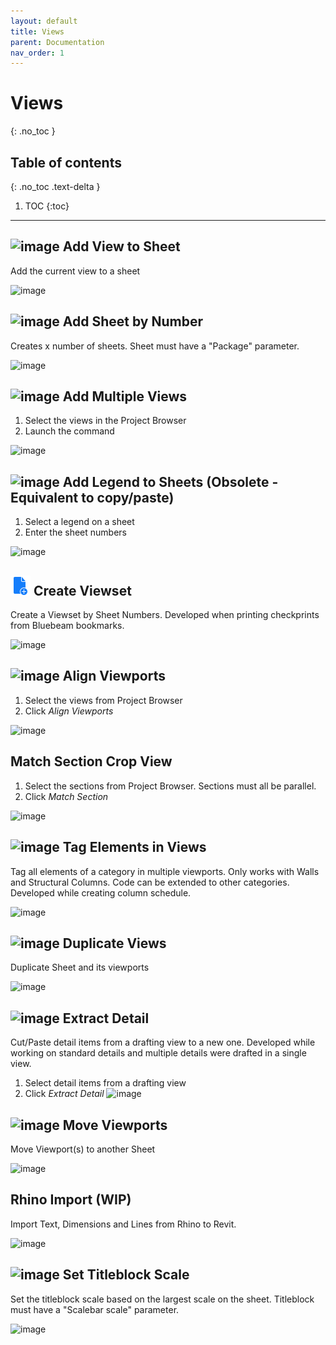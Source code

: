 ```yaml
---
layout: default
title: Views
parent: Documentation
nav_order: 1
---
```


# Views
{: .no_toc }

## Table of contents
{: .no_toc .text-delta }

1. TOC
{:toc}

---

## ![image](https://raw.githubusercontent.com/giobel/ReviTab/master/ReviTab/Resources/addView.png) Add View to Sheet
Add the current view to a sheet

![image](https://user-images.githubusercontent.com/27025848/161192103-ab5435b3-bc01-4fe4-8caf-fb96d877fafc.png)

## ![image](https://raw.githubusercontent.com/giobel/ReviTab/master/ReviTab/Resources/addSheetByNumber.png) Add Sheet by Number
Creates x number of sheets.
Sheet must have a "Package" parameter.

![image](https://user-images.githubusercontent.com/27025848/162360255-9c70b237-4321-4ae6-b881-41b57203a2d8.png)

## ![image](https://raw.githubusercontent.com/giobel/ReviTab/master/ReviTab/Resources/addMultipleViews.png) Add Multiple Views
1. Select the views in the Project Browser
2. Launch the command

![image](https://user-images.githubusercontent.com/27025848/161195885-56104ec3-7c4c-4e68-aec9-fa3b57c42343.png)

## ![image](https://raw.githubusercontent.com/giobel/ReviTab/master/ReviTab/Resources/legend.png.png) Add Legend to Sheets (Obsolete - Equivalent to copy/paste)
1. Select a legend on a sheet
2. Enter the sheet numbers

![image](https://user-images.githubusercontent.com/27025848/162370001-0a641744-b1f3-4e34-8148-cc7aa1806016.png)

## ![image](https://raw.githubusercontent.com/giobel/ReviTab/master/ReviTab/Resources/createViewSet.png) Create Viewset
Create a Viewset by Sheet Numbers. Developed when printing checkprints from Bluebeam bookmarks.

![image](https://user-images.githubusercontent.com/27025848/162370130-25e2e387-e9c3-4e6e-bdaf-aeef6f44ac7a.png)


## ![image](https://raw.githubusercontent.com/giobel/ReviTab/master/ReviTab/Resources/alignViewports.png) Align Viewports
1. Select the views from Project Browser
2. Click *Align Viewports*

![image](https://user-images.githubusercontent.com/27025848/162371021-73aaab0e-3167-4609-bf11-aa824885ad11.png)


## Match Section Crop View
1. Select the sections from Project Browser. Sections must all be parallel.
2. Click *Match Section*

![image](https://user-images.githubusercontent.com/27025848/162374821-aca49e69-f3b3-405e-aa73-b05ef666b3ec.png)

## ![image](https://raw.githubusercontent.com/giobel/ReviTab/master/ReviTab/Resources/tag.png) Tag Elements in Views
Tag all elements of a category in multiple viewports. Only works with Walls and Structural Columns. Code can be extended to other categories. Developed while creating column schedule.

![image](https://user-images.githubusercontent.com/27025848/162375341-e0f1d518-979d-4064-9bf2-5032be6c0dd8.png)


## ![image](https://raw.githubusercontent.com/giobel/ReviTab/master/ReviTab/Resources/duplicateView.png) Duplicate Views
Duplicate Sheet and its viewports

![image](https://user-images.githubusercontent.com/27025848/162380905-fb87ee91-6205-4684-8f1f-645ad153ce27.png)

## ![image](https://raw.githubusercontent.com/giobel/ReviTab/master/ReviTab/Resources/extractDetail.png) Extract Detail
Cut/Paste detail items from a drafting view to a new one. Developed while working on standard details and multiple details were drafted in a single view.

1. Select detail items from a drafting view
2. Click *Extract Detail*
![image](https://user-images.githubusercontent.com/27025848/162381161-2ca46c4c-8421-47cc-8760-1a044c9e94eb.png)

## ![image](https://raw.githubusercontent.com/giobel/ReviTab/master/ReviTab/Resources/moveViewports.png) Move Viewports
Move Viewport(s) to another Sheet

![image](https://user-images.githubusercontent.com/27025848/162381936-304066d2-bcce-4bd4-a1ab-192d88416b32.png)

## Rhino Import (WIP)
Import Text, Dimensions and Lines from Rhino to Revit. 

![image](https://user-images.githubusercontent.com/27025848/162382309-ef85072f-bae4-4563-83dc-454c803c9721.png)

## ![image](https://raw.githubusercontent.com/giobel/ReviTab/master/ReviTab/Resources/ruler.png) Set Titleblock Scale
Set the titleblock scale based on the largest scale on the sheet. Titleblock must have a "Scalebar scale" parameter.

![image](https://user-images.githubusercontent.com/27025848/162382824-fe2d283e-5651-44de-9729-0d48290ee0fb.png)
